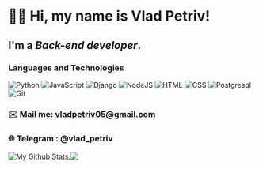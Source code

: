 # 👋🏻 Hi, my name is  Vlad Petriv!
## I'm a *Back-end developer*.
### Languages and Technologies 
![Python](https://img.shields.io/badge/python-%2314354C.svg?&style=for-the-badge&logo=python&logoColor=white)
![JavaScript](https://img.shields.io/badge/javascript-%23323330.svg?&style=for-the-badge&logo=javascript&logoColor=%23F7DF1E)
![Django](https://img.shields.io/badge/django-%23092E20.svg?&style=for-the-badge&logo=django&logoColor=white)
![NodeJS](https://img.shields.io/badge/Node.js-%23323330.svg?&style=for-the-badge&logo=node.js&logoColor=%23F7DF1E)
![HTML](https://img.shields.io/badge/html5-%23E34F26.svg?&style=for-the-badge&logo=html5&logoColor=white)
![CSS](https://img.shields.io/badge/css3-%231572B6.svg?&style=for-the-badge&logo=css3&logoColor=white)
![Postgresql](https://img.shields.io/badge/postgres-%23316192.svg?&style=for-the-badge&logo=postgresql&logoColor=white)
![Git](https://img.shields.io/badge/git-%23F05033.svg?&style=for-the-badge&logo=git&logoColor=white)
### ✉️ Mail me: vladpetriv05@gmail.com
### 🌐 Telegram : @vlad_petriv

<a href="https://github.com/VladPetriv">
  <img align="center" alt="My Github Stats"src="https://github-readme-stats.vercel.app/api?username=VladPetriv&show_icons=true&theme=tokyonight&count_private=true&hide=issues,prs" />
</a>
<a href="https://github.com/VladPetriv">
  <img align="center" src="https://github-readme-stats.vercel.app/api/top-langs/?username=VladPetriv&langs_count=8&layout=compact&theme=tokyonight" />
</a>
